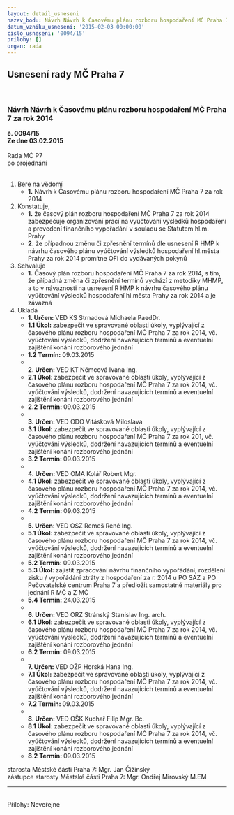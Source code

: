 ```yaml
---
layout: detail_usneseni
nazev_bodu: Návrh Návrh k Časovému plánu rozboru hospodaření MČ Praha 7 za rok  2014
datum_vzniku_usneseni: '2015-02-03 00:00:00'
cislo_usneseni: '0094/15'
prilohy: []
organ: rada
---
```

<div id="ucUsn_pList" class="usn">
	<span><h2>Usnesení rady MČ Praha 7 </h2>
<br></span><div class="standBody">
<span><h3>Návrh Návrh k Časovému plánu rozboru hospodaření MČ Praha 7 za rok  2014</h3></span><div class="center">
		<strong>č. 0094/15</strong><br>
	</div>
<div class="center">
		<strong>Ze dne 03.02.2015</strong><br><br>
	</div>Rada MČ P7<br> po projednání<br><br><ol>
<li>Bere na vědomí<ul><li>
<strong>1.</strong> Návrh k Časovému plánu rozboru hospodaření MČ Praha 7 za rok  2014</li></ul>
</li>
<li>Konstatuje,<ul>
<li>
<strong>1.</strong> že časový plán rozboru hospodaření MČ Praha 7 za rok 2014  zabezpečuje organizování prací na vyúčtování výsledků hospodaření a provedení finančního vypořádání v souladu se Statutem hl.m. Prahy </li>
<li>
<strong>2.</strong> že	případnou změnu či zpřesnění termínů dle  usnesení R HMP k návrhu časového plánu vyúčtování výsledků hospodaření hl.města Prahy za rok 2014 promítne OFI do vydávaných pokynů</li>
</ul>
</li>
<li>Schvaluje<ul><li>
<strong>1.</strong> Časový plán rozboru hospodaření MČ Praha 7 za rok 2014, s tím, že případná změna či zpřesnění termínů vychází z metodiky MHMP, a to  v návaznosti na usnesení R HMP k návrhu časového plánu vyúčtování výsledků hospodaření hl.města Prahy za rok 2014  a je závazná</li></ul>
</li>
<li>Ukládá<ul>
<li>
<strong>1. Určen: </strong>VED KS Strnadová Michaela PaedDr.</li>
<li>
<strong>1.1 Úkol: </strong>zabezpečit ve spravované oblasti úkoly, vyplývající z časového plánu rozboru hospodaření MČ Praha 7 za rok  2014,  vč. vyúčtování výsledků, dodržení navazujících termínů a eventuelní zajištění konání rozborového jednání </li>
<li>
<strong>1.2 Termín: </strong>09.03.2015</li>
<li>
<strong><br>2. Určen: </strong>VED KT Němcová Ivana Ing.</li>
<li>
<strong>2.1 Úkol: </strong>zabezpečit ve spravované oblasti úkoly, vyplývající z časového plánu rozboru hospodaření MČ Praha 7 za rok  2014,  vč. vyúčtování výsledků, dodržení navazujících termínů a eventuelní zajištění konání rozborového jednání </li>
<li>
<strong>2.2 Termín: </strong>09.03.2015</li>
<li>
<strong><br>3. Určen: </strong>VED ODO Vitásková Miloslava</li>
<li>
<strong>3.1 Úkol: </strong>zabezpečit ve spravované oblasti úkoly, vyplývající z časového plánu rozboru hospodaření MČ Praha 7 za rok  201,  vč. vyúčtování výsledků, dodržení navazujících termínů a eventuelní zajištění konání rozborového jednání </li>
<li>
<strong>3.2 Termín: </strong>09.03.2015</li>
<li>
<strong><br>4. Určen: </strong>VED OMA Kolář Robert Mgr.</li>
<li>
<strong>4.1 Úkol: </strong>zabezpečit ve spravované oblasti úkoly, vyplývající z časového plánu rozboru hospodaření MČ Praha 7 za rok  2014,  vč. vyúčtování výsledků, dodržení navazujících termínů a eventuelní zajištění konání rozborového jednání </li>
<li>
<strong>4.2 Termín: </strong>09.03.2015</li>
<li>
<strong><br>5. Určen: </strong>VED OSZ Remeš René Ing.</li>
<li>
<strong>5.1 Úkol: </strong>zabezpečit ve spravované oblasti úkoly, vyplývající z časového plánu rozboru hospodaření MČ Praha 7 za rok  2014,  vč. vyúčtování výsledků, dodržení navazujících termínů a eventuelní zajištění konání rozborového jednání </li>
<li>
<strong>5.2 Termín: </strong>09.03.2015</li>
<li>
<strong>5.3 Úkol: </strong>zajistit zpracování návrhu  finančního vypořádání, rozdělení zisku / vypořádání ztráty z hospodaření za r. 2014 u PO SAZ a PO Pečovatelské centrum Praha 7 a předložit samostatné materiály pro jednání  R MČ a Z MČ</li>
<li>
<strong>5.4 Termín: </strong>24.03.2015</li>
<li>
<strong><br>6. Určen: </strong>VED ORZ  Stránský  Stanislav Ing. arch.</li>
<li>
<strong>6.1 Úkol: </strong>zabezpečit ve spravované oblasti úkoly, vyplývající z časového plánu rozboru hospodaření MČ Praha 7 za rok  2014,  vč. vyúčtování výsledků, dodržení navazujících termínů a eventuelní zajištění konání rozborového jednání </li>
<li>
<strong>6.2 Termín: </strong>09.03.2015</li>
<li>
<strong><br>7. Určen: </strong>VED OŽP Horská Hana Ing.</li>
<li>
<strong>7.1 Úkol: </strong>zabezpečit ve spravované oblasti úkoly, vyplývající z časového plánu rozboru hospodaření MČ Praha 7 za rok  2014,  vč. vyúčtování výsledků, dodržení navazujících termínů a eventuelní zajištění konání rozborového jednání </li>
<li>
<strong>7.2 Termín: </strong>09.03.2015</li>
<li>
<strong><br>8. Určen: </strong>VED OŠK Kuchař Filip Mgr. Bc.</li>
<li>
<strong>8.1 Úkol: </strong>zabezpečit ve spravované oblasti úkoly, vyplývající z časového plánu rozboru hospodaření MČ Praha 7 za rok  2014,  vč. vyúčtování výsledků, dodržení navazujících termínů a eventuelní zajištění konání rozborového jednání </li>
<li>
<strong>8.2 Termín: </strong>09.03.2015</li>
</ul>
</li>
</ol>starosta Městské části Praha 7: Mgr. Jan Čižinský<br>zástupce starosty Městské části Praha 7: Mgr. Ondřej Mirovský M.EM <hr>
<br>Přílohy: Neveřejné</div>
</div>